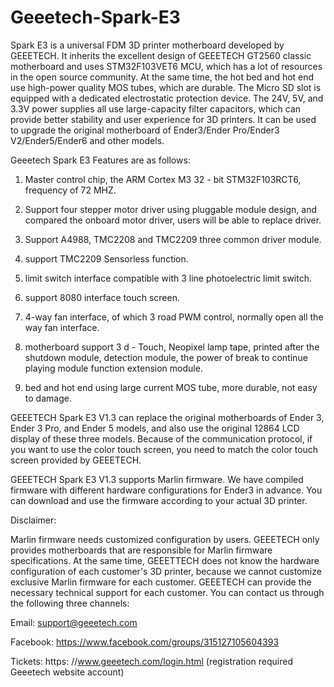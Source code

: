 # Geeetech-Spark-E3
Spark E3 is a universal FDM 3D printer motherboard developed by GEEETECH. It inherits the excellent design of GEEETECH GT2560 classic motherboard and uses STM32F103VET6 MCU, which has a lot of resources in the open source community. At the same time, the hot bed and hot end use high-power quality MOS tubes, which are durable. The Micro SD slot is equipped with a dedicated electrostatic protection device. The 24V, 5V, and 3.3V power supplies all use large-capacity filter capacitors, which can provide better stability and user experience for 3D printers. It can be used to upgrade the original motherboard of Ender3/Ender Pro/Ender3 V2/Ender5/Ender6 and other models.
  
Geeetech Spark E3 Features are as follows:

1. Master control chip, the ARM Cortex M3 32 - bit STM32F103RCT6, frequency of 72 MHZ.

2. Support four stepper motor driver using pluggable module design, and compared the onboard motor driver, users will be able to replace driver.

3. Support A4988, TMC2208 and TMC2209 three common driver module.

4. support TMC2209 Sensorless function.

5. limit switch interface compatible with 3 line photoelectric limit switch.

6. support 8080 interface touch screen.

7. 4-way fan interface, of which 3 road PWM control, normally open all the way fan interface.

8. motherboard support 3 d - Touch, Neopixel lamp tape, printed after the shutdown module, detection module, the power of break to continue playing module function extension module.

7. bed and hot end using large current MOS tube, more durable, not easy to damage.

GEEETECH Spark E3 V1.3 can replace the original motherboards of Ender 3, Ender 3 Pro, and Ender 5 models, and also use the original 12864 LCD display of these three models. Because of the communication protocol, if you want to use the color touch screen, you need to match the color touch screen provided by GEEETECH.

GEEETECH Spark E3 V1.3 supports Marlin firmware. We have compiled firmware with different hardware configurations for Ender3 in advance. You can download and use the firmware according to your actual 3D printer.


Disclaimer:

Marlin firmware needs customized configuration by users. GEEETECH only provides motherboards that are responsible for Marlin firmware specifications. At the same time, GEEETTECH does not know the hardware configuration of each customer's 3D printer, because we cannot customize exclusive Marlin firmware for each customer. GEEETECH can provide the necessary technical support for each customer. You can contact us through the following three channels:

Email: support@geeetech.com

Facebook: https://www.facebook.com/groups/315127105604393

Tickets: https: //www.geeetech.com/login.html (registration required Geeetech website account)
